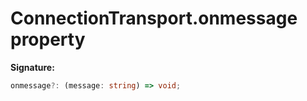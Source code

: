 # ConnectionTransport.onmessage property

**Signature:**

```typescript
onmessage?: (message: string) => void;
```
